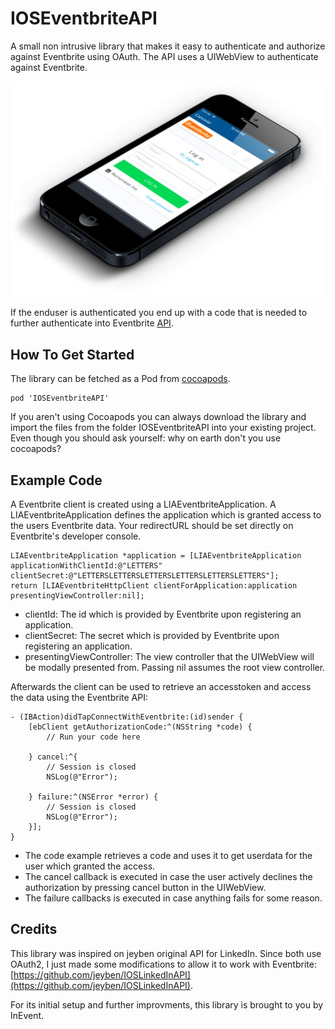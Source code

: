 IOSEventbriteAPI
==============

A small non intrusive library that makes it easy to authenticate and authorize against Eventbrite using OAuth.
The API uses a UIWebView to authenticate against Eventbrite.

![image](signIn.png)

If the enduser is authenticated you end up with a code that is needed to further authenticate into Eventbrite [API](https://www.eventbrite.com/developer/v3/reference/authentication/).

How To Get Started
------------------
The library can be fetched as a Pod from [cocoapods](http://cocoapods.org/?q=ioseventbriteapi).

```
pod 'IOSEventbriteAPI'
```

If you aren't using Cocoapods you can always download the library and import the files from the folder IOSEventbriteAPI into your existing project. Even though you should ask yourself: why on earth don't you use cocoapods?

Example Code
------------

A Eventbrite client is created using a LIAEventbriteApplication. A LIAEventbriteApplication defines the application which is granted access to the users Eventbrite data. Your redirectURL should be set directly on Eventbrite's developer console.

```
LIAEventbriteApplication *application = [LIAEventbriteApplication applicationWithClientId:@"LETTERS" clientSecret:@"LETTERSLETTERSLETTERSLETTERSLETTERSLETTERS"];
return [LIAEventbriteHttpClient clientForApplication:application presentingViewController:nil];
```

* clientId: The id which is provided by Eventbrite upon registering an application.
* clientSecret: The secret which is provided by Eventbrite upon registering an application.
* presentingViewController: The view controller that the UIWebView will be modally presented from.  Passing nil assumes the root view controller.

Afterwards the client can be used to retrieve an accesstoken and access the data using the Eventbrite API:

```
- (IBAction)didTapConnectWithEventbrite:(id)sender {
    [ebClient getAuthorizationCode:^(NSString *code) {
        // Run your code here
        
    } cancel:^{
        // Session is closed
        NSLog(@"Error");
        
    } failure:^(NSError *error) {
        // Session is closed
        NSLog(@"Error");
    }];
}
```

* The code example retrieves a code and uses it to get userdata for the user which granted the access.
* The cancel callback is executed in case the user actively declines the authorization by pressing cancel button in the UIWebView.
* The failure callbacks is executed in case anything fails for some reason.

Credits
--------------------
This library was inspired on jeyben original API for LinkedIn. Since both use OAuth2, I just made some modifications to allow it to work with Eventbrite: [https://github.com/jeyben/IOSLinkedInAPI](https://github.com/jeyben/IOSLinkedInAPI).

For its initial setup and further improvments, this library is brought to you by InEvent.
